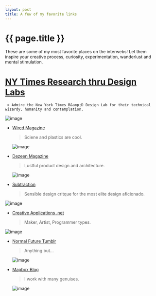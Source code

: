 ```yaml
---
layout: post
title: A few of my favorite links
---
```


{{ page.title }}
================

<p class="meta">

These are some of my most favorite places on the interwebs! Let them inspire your creative process, curiosity, experimentation, wanderlust and mental stimulation.

# [NY Times Research thru Design Labs](http://blog.nytlabs.com/)

     > Admire the New York Times R&amp;D Design Lab for their technical wizardy, humanity and contemplation.
     
  ![image](https://cloud.githubusercontent.com/assets/4587826/5060690/c3b332ee-6d32-11e4-8f19-0023f1b0a801.png)
  
* [Wired Magazine](http://www.wired.com/)

     > Sciene and plastics are cool.
     
  ![image](https://cloud.githubusercontent.com/assets/4587826/5060614/0aaed87e-6d2e-11e4-98ab-db6a3164d403.png)
  
* [Dezeen Magazine](http://www.dezeen.com/)

     > Lustful product design and architecture.
     
     ![image](https://cloud.githubusercontent.com/assets/4587826/5060688/8300afce-6d32-11e4-8a4c-461dcb6663a1.png)
     
* [Subtraction](http://www.subtraction.com/)

  > Sensible design critque for the most elite design aficionado.
     
 ![image](https://cloud.githubusercontent.com/assets/4587826/5060629/f7e2612e-6d2e-11e4-8edf-d35baad56e63.png)


* [Creative Applications .net](http://www.creativeapplications.net/)

     > Maker, Artist, Programmer types.
     
 ![image](https://cloud.githubusercontent.com/assets/4587826/5060634/5a5c39a6-6d2f-11e4-878a-15649522ca6c.png)



* [Normal Future Tumblr](http://normallab.tumblr.com/)

     > Anything but...
     
  ![image](https://cloud.githubusercontent.com/assets/4587826/5060636/826cd66c-6d2f-11e4-9ce9-387583afda1b.png)


* [Mapbox Blog](https://www.mapbox.com/blog/)

     > I work with many genuises. 

  ![image](https://cloud.githubusercontent.com/assets/4587826/5060650/3435f7b6-6d30-11e4-844d-a7311893904e.png)

